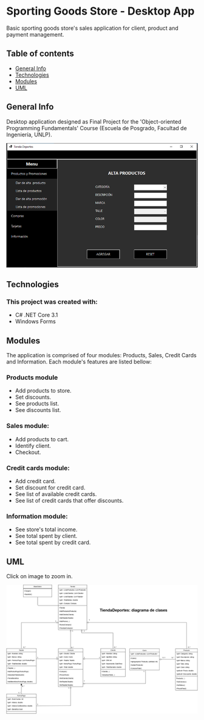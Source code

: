 # Sporting Goods Store - Desktop App
Basic sporting goods store's sales application for client, product and payment management.

## Table of contents
* [General Info](#general-info)
* [Technologies](#technologies)
* [Modules](#modules)
* [UML](https://github.com/ivan-svetlich/bookshelf/blob/main/screenshots/README.md)

## General Info
Desktop application designed as Final Project for the 'Object-oriented Programming Fundamentals' Course (Escuela de Posgrado, Facultad de Ingeniería, UNLP).

![tiendaDeportes](https://github.com/ivan-svetlich/TiendaDeportes/blob/master/images/screenshot.png)

## Technologies
### This project was created with:
* C# .NET Core 3.1
* Windows Forms

## Modules
The application is comprised of four modules: Products, Sales, Credit Cards and Information. Each module's features are listed bellow:

### Products module
* Add products to store.
* Set discounts.
* See products list.
* See discounts list.

### Sales module:
* Add products to cart.
* Identify client.
* Checkout.

### Credit cards module:
* Add credit card.
* Set discount for credit card.
* See list of available credit cards.
* See list of credit cards that offer discounts.

### Information module:
* See store's total income.
* See total spent by client.
* See total spent by credit card.

## UML
Click on image to zoom in.

![UML](https://github.com/ivan-svetlich/TiendaDeportes/blob/master/UML.png)
